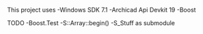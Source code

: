 This project uses
-Windows SDK 7.1
-Archicad Api Devkit 19
-Boost

TODO
-Boost.Test
-S::Array<Type>::begin()
-S_Stuff as submodule